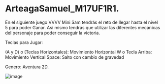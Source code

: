 # ArteagaSamuel_M17UF1R1.
En el siguiente juego VVVV Mini Sam tendrás el reto de llegar hasta el nivel 5 para poder Ganar. Así mismo tendrás que utilizar las diferentes mecánicas del personaje para poder conseguir la victoria.


Teclas para Jugar:

(A y D) o (Teclas Horizontales):  Movimiento Horizontal 
W o Tecla Arriba: Movimiento Vertical
Space: Salto con cambio de gravedad

Genero: Aventura 2D.

![image](https://github.com/Samuel-Arteaga/ArteagaSamuel_M17UF1R1./assets/145785950/b320c9cb-3976-42bb-90bb-d0cd178d4d06)


